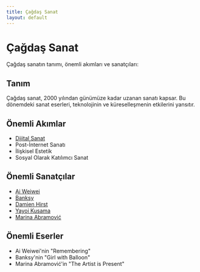 ```yaml
---
title: Çağdaş Sanat
layout: default
---
```


# Çağdaş Sanat

Çağdaş sanatın tanımı, önemli akımları ve sanatçıları:

## Tanım

Çağdaş sanat, 2000 yılından günümüze kadar uzanan sanatı kapsar. Bu dönemdeki sanat eserleri, teknolojinin ve küreselleşmenin etkilerini yansıtır.

## Önemli Akımlar

- [Dijital Sanat](movements/dijitalsanat.md)
- Post-İnternet Sanatı
- İlişkisel Estetik
- Sosyal Olarak Katılımcı Sanat

## Önemli Sanatçılar

- [Ai Weiwei](https://tr.wikipedia.org/wiki/Ai_Weiwei)
- [Banksy](https://tr.wikipedia.org/wiki/Banksy)
- [Damien Hirst](https://tr.wikipedia.org/wiki/Damien_Hirst)
- [Yayoi Kusama](https://tr.wikipedia.org/wiki/Yayoi_Kusama)
- [Marina Abramović](https://tr.wikipedia.org/wiki/Marina_Abramović)

## Önemli Eserler

- Ai Weiwei'nin "Remembering"
- Banksy'nin "Girl with Balloon"
- Marina Abramović'in "The Artist is Present"
